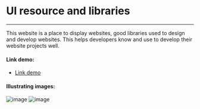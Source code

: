 # UI resource and libraries
----------
This website is a place to display websites, good libraries used to design and develop websites. This helps developers know and use to develop their website projects well.
#### Link demo:
- <a href="https://clienttool.herokuapp.com/post">Link demo</a> 
#### Illustrating images:
![image](https://user-images.githubusercontent.com/84957563/170857921-8b69b278-932d-42cd-8c4a-7eff50436f41.png)
![image](https://user-images.githubusercontent.com/84957563/170857918-cba7c7f9-19d7-41a6-9f7b-2d20577759c3.png)
